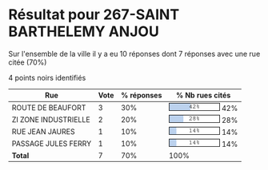 # Résultat pour 267-SAINT BARTHELEMY ANJOU

Sur l'ensemble de la ville il y a eu 10 réponses dont 7 réponses avec une rue citée (70%)

4 points noirs identifiés

| Rue | Vote | % réponses | % Nb rues cités|
|-----|------|------------|----------------|
| ROUTE DE BEAUFORT | 3 | 30% | <img src="../../img/bar_42.gif" />&nbsp;42%|
| ZI ZONE INDUSTRIELLE | 2 | 20% | <img src="../../img/bar_28.gif" />&nbsp;28%|
| RUE JEAN JAURES | 1 | 10% | <img src="../../img/bar_14.gif" />&nbsp;14%|
| PASSAGE JULES FERRY | 1 | 10% | <img src="../../img/bar_14.gif" />&nbsp;14%|
| **Total** | 7 | 70% | 100%|
